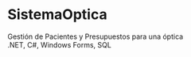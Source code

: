 # SistemaOptica

Gestión de Pacientes y Presupuestos para una óptica  
.NET, C#, Windows Forms, SQL
